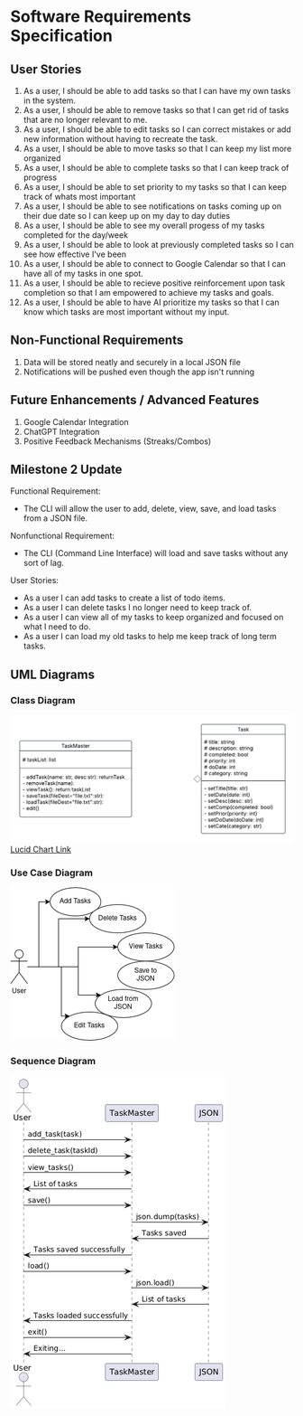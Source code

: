 # Software Requirements Specification

## User Stories
1.  As a user, I should be able to add tasks so that I can have my own tasks in the system.
2.  As a user, I should be able to remove tasks so that I can get rid of tasks that are no longer relevant to me. 
3.  As a user, I should be able to edit tasks so I can correct mistakes or add new information without having to recreate the task.
4.  As a user, I should be able to move tasks so that I can keep my list more organized
5.  As a user, I should be able to complete tasks so that I can keep track of progress
6.  As a user, I should be able to set priority to my tasks so that I can keep track of whats most important
7.  As a user, I should be able to see notifications on tasks coming up on their due date so I can keep up on my day to day duties
8.  As a user, I should be able to see my overall progess of my tasks completed for the day/week
9.  As a user, I should be able to look at previously completed tasks so I can see how effective I've been
10. As a user, I should be able to connect to Google Calendar so that I can have all of my tasks in one spot.
11. As a user, I should be able to recieve positive reinforcement upon task completion so that I am empowered to achieve my tasks and goals.
12. As a user, I should be able to have AI prioritize my tasks so that I can know which tasks are most important without my input.
 

## Non-Functional Requirements
1. Data will be stored neatly and securely in a local JSON file
2. Notifications will be pushed even though the app isn't running

## Future Enhancements / Advanced Features
1. Google Calendar Integration
2. ChatGPT Integration
3. Positive Feedback Mechanisms (Streaks/Combos)

## Milestone 2 Update
Functional Requirement: 
- The CLI will allow the user to add, delete, view, save, and load tasks from a JSON file.

Nonfunctional Requirement: 
- The CLI (Command Line Interface) will load and save tasks without any sort of lag.

User Stories:
- As a user I can add tasks to create a list of todo items.
- As a user I can delete tasks I no longer need to keep track of.
- As a user I can view all of my tasks to keep organized and focused on what I need to do.
- As a user I can load my old tasks to help me keep track of long term tasks.

## UML Diagrams
### Class Diagram
![UMLv1](images/UMLv1.png)
[Lucid Chart Link](https://lucid.app/lucidchart/c17142f3-8754-414f-972a-95288ab84823/edit?viewport_loc=-117%2C-209%2C2105%2C1712%2C0_0&invitationId=inv_69c60722-b6b5-49e5-aef3-434c32440ed2)

### Use Case Diagram
![usecaseV1](images/usecaseV1.png)

### Sequence Diagram 
![SequenceV1](images/sequenceV1.png)